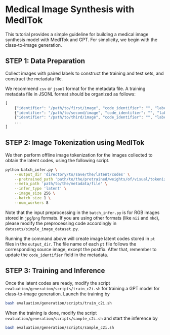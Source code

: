 # Medical Image Synthesis with MedITok

This tutorial provides a simple guideline for building a medical image synthesis model with MedITok and GPT. For simplicity, we begin with the class-to-image generation.

## STEP 1: Data Preparation
Collect images with paired labels to construct the training and test sets, and construct the metadata file. 

We recommend `csv` or `jsonl` format for the metadata file. A training metadata file in JSONL format should be organized as follows: 
```javascript
[
    {"identifier": "/path/to/first/image", "code_identifier": "", "label": 0, "split": "train"}
    {"identifier": "/path/to/second/image", "code_identifier": "", "label": 1, "split": "train"}
    {"identifier": "/path/to/third/image", "code_identifier": "", "label": 0, "split": "train"}
    ...
]
```


## STEP 2: Image Tokenization using MedITok
We then perform offline image tokenization for the images collected to obtain the latent codes, using the following script. 
```sh
python batch_infer.py \
    --output_dir 'directory/to/save/the/latent/codes' \
    --pretrained_path 'path/to/the/pretrained/weights/of/visual/tokenizer' \
    --meta_path 'path/to/the/metadata/file' \
    --infer_type 'latent' \
    --image_size 256 \
    --batch_size 1 \
    --num_workers 8
```

Note that the input preprocessing in the `batch_infer.py` is for RGB images stored in `jpg`/`png` formats. If you are using other formats (like `nii` and `mhd`), please modify the preprocessing code accordingly in `datasets/simple_image_dataset.py`.

Running the command above will create image latent codes stored in `pt` files in the `output_dir`. The file name of each `pt` file follows the corresponding source image, except the postfix. After that, remember to update the `code_identifier` field in the metadata.

## STEP 3: Training and Inference
Once the latent codes are ready, modify the script `evaluation/generation/scripts/train_c2i.sh` for training a GPT model for class-to-image generation. Launch the training by
```sh
bash evaluation/generation/scripts/train_c2i.sh
```

When the training is done, modify the script `evaluation/generation/scripts/sample_c2i.sh` and start the inference by
```sh
bash evaluation/generation/scripts/sample_c2i.sh
```
